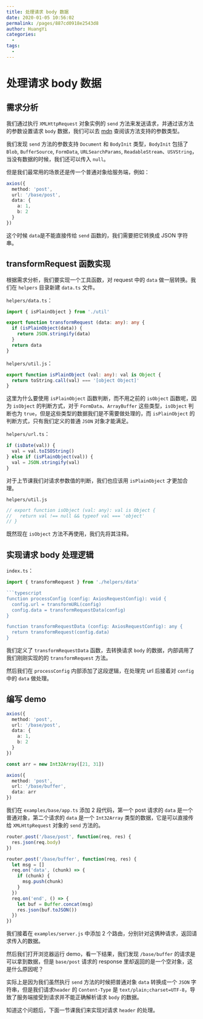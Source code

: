 ```yaml
---
title: 处理请求 body 数据
date: 2020-01-05 10:56:02
permalink: /pages/887cd0918e2543d8
author: HuangYi
categories: 
  - 
tags: 
  - 
---
```

# 处理请求 body 数据

## 需求分析

我们通过执行 `XMLHttpRequest` 对象实例的 `send` 方法来发送请求，并通过该方法的参数设置请求 `body` 数据，我们可以去 [mdn](https://developer.mozilla.org/en-US/docs/Web/API/XMLHttpRequest/send) 查阅该方法支持的参数类型。

我们发现 `send` 方法的参数支持 `Document` 和 `BodyInit` 类型，`BodyInit` 包括了 `Blob`, `BufferSource`, `FormData`, `URLSearchParams`, `ReadableStream`、`USVString`，当没有数据的时候，我们还可以传入 `null`。

但是我们最常用的场景还是传一个普通对象给服务端，例如：

```typescript
axios({
  method: 'post',
  url: '/base/post',
  data: { 
    a: 1,
    b: 2 
  }
})
```

这个时候 `data`是不能直接传给 `send` 函数的，我们需要把它转换成 JSON 字符串。

## transformRequest 函数实现

根据需求分析，我们要实现一个工具函数，对 request 中的 `data` 做一层转换。我们在 `helpers` 目录新建 `data.ts` 文件。

`helpers/data.ts`：

```typescript
import { isPlainObject } from './util'

export function transformRequest (data: any): any {
  if (isPlainObject(data)) {
    return JSON.stringify(data)
  }
  return data
}
```

`helpers/util.js`：

```typescript
export function isPlainObject (val: any): val is Object {
  return toString.call(val) === '[object Object]'
}
```

这里为什么要使用 `isPlainObject` 函数判断，而不用之前的 `isObject` 函数呢，因为 `isObject` 的判断方式，对于 `FormData`、`ArrayBuffer` 这些类型，`isObject` 判断也为 `true`，但是这些类型的数据我们是不需要做处理的，而 `isPlainObject` 的判断方式，只有我们定义的普通 `JSON` 对象才能满足。

`helpers/url.ts`：

```typescript
if (isDate(val)) {
  val = val.toISOString()
} else if (isPlainObject(val)) {
  val = JSON.stringify(val)
}
```

对于上节课我们对请求参数值的判断，我们也应该用 `isPlainObject` 才更加合理。

`helpers/util.js`

```typescript
// export function isObject (val: any): val is Object {
//   return val !== null && typeof val === 'object'
// }
```

既然现在 `isObject` 方法不再使用，我们先将其注释。

## 实现请求 body 处理逻辑

`index.ts`：

```typescript
import { transformRequest } from './helpers/data'

```typescript
function processConfig (config: AxiosRequestConfig): void {
  config.url = transformURL(config)
  config.data = transformRequestData(config)
}

function transformRequestData (config: AxiosRequestConfig): any {
  return transformRequest(config.data)
}
```

我们定义了 `transformRequestData` 函数，去转换请求 `body` 的数据，内部调用了我们刚刚实现的的 `transformRequest` 方法。

然后我们在 `processConfig` 内部添加了这段逻辑，在处理完 url 后接着对 `config` 中的 `data` 做处理。

## 编写 demo

```typescript
axios({
  method: 'post',
  url: '/base/post',
  data: {
    a: 1,
    b: 2
  }
})

const arr = new Int32Array([21, 31])

axios({
  method: 'post',
  url: '/base/buffer',
  data: arr
})
```

我们在 `examples/base/app.ts` 添加 2 段代码，第一个 post 请求的 `data` 是一个普通对象，第二个请求的 `data` 是一个 `Int32Array` 类型的数据，它是可以直接传给 `XMLHttpRequest` 对象的 `send` 方法的。

```javascript
router.post('/base/post', function(req, res) {
  res.json(req.body)
})

router.post('/base/buffer', function(req, res) {
  let msg = []
  req.on('data', (chunk) => {
    if (chunk) {
      msg.push(chunk)
    }
  })
  req.on('end', () => {
    let buf = Buffer.concat(msg)
    res.json(buf.toJSON())
  })
})
```

我们接着在 `examples/server.js` 中添加 2 个路由，分别针对这俩种请求，返回请求传入的数据。

然后我们打开浏览器运行 demo，看一下结果，我们发现 `/base/buffer` 的请求是可以拿到数据，但是 `base/post` 请求的 response 里却返回的是一个空对象，这是什么原因呢？

实际上是因为我们虽然执行 `send` 方法的时候把普通对象 `data` 转换成一个 `JSON` 字符串，但是我们请求`header` 的 `Content-Type` 是 `text/plain;charset=UTF-8`，导致了服务端接受到请求并不能正确解析请求 `body` 的数据。

知道这个问题后，下面一节课我们来实现对请求 `header` 的处理。


